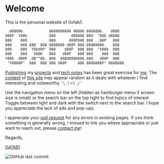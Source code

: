 # Welcome

This is the personal website of 0xfab1.

``` txt
 .d8888b.           8888888888 d8888 888888b.   d888   
d88P  Y88b          888       d88888 888  "88b d8888   
888    888          888      d88P888 888  .88P   888   
888    888 888  888 8888888 d88P 888 8888888K.   888   
888    888 `Y8bd8P' 888    d88P  888 888  "Y88b  888   
888    888   X88K   888   d88P   888 888    888  888   
Y88b  d88P .d8""8b. 888  d8888888888 888   d88P  888   
 "Y8888P"  888  888 888 d88P     888 8888888P" 8888888 
```

[Publishing](https://proven.lol/d72627) my [projects](make/index.md) and [tech notes](tech/index.md) has been great exercise for <a rel="me" href="https://social.lol/@yolo">me</a>. The [content](https://0xfab1.net/sitemap) of [this site](about/0xfab1/index.md) may appear random as it deals with whatever I find interesting and noteworthy ```¯\_(ツ)_/¯```

Use the navigation menu on the left (hidden as hamburger menu if screen size is small) or the search bar on the top right to find topics of interest. Toggle between light and dark with the switch next to the search bar. I hope you appreciate the lack of ads and pop-ups.

I appreciate your [pull request](https://github.com/FullByte/FullByte.github.io#contribute) for any errors in existing pages. If you think something is generally wrong, I missed to link you where appropriate or just want to reach out, please [contact me](about/me/contact.md)!

Regards,

[0xFAB1](about/me/index.md)

![GitHub last commit](https://img.shields.io/github/last-commit/FullByte/FullByte.github.io?color=4cae4f&label=last%20update&style=plastic)
